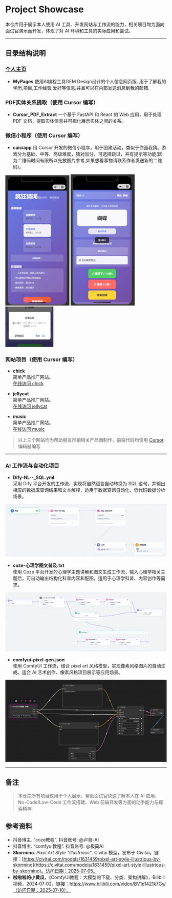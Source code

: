 # Project Showcase

本仓库用于展示本人使用 AI 工具、开发网站与工作流的能力，相关项目均为面向面试官演示而开发，体现了对 AI 环境和工具的实际应用和尝试。

---

## 目录结构说明

### [个人主页](https://brilliant-platypus-dcb2ff.netlify.app/)
- **MyPages**
使用AI编程工具GEM Design设计的个人信息网页版. 用于了解我的学历,项目,工作经验,爱好等信息,并且可以在内部发送消息到我的邮箱.


###  PDF实体关系提取（使用 Cursor 编写）
- **Cursor_PDF_Extract**
一个基于 FastAPI 和 React 的 Web 应用，用于处理 PDF 文档，提取实体信息并可视化展示实体之间的关系。

###  微信小程序（使用 Cursor 编写）

- **caiciapp**
用 Cursor 开发的微信小程序，用于团建活动，类似于你画我猜。游戏分为基础、中等、高级难度，猜对加分，可选择跳过，并有提示等功能(因为二维码时间有限所以先放图片参考,如果想看事物请联系作者发送新的二维码)。
<p>
  <img src="images/vxapp1.png" width="200"/>
  <img src="images/vxapp2.png" width="200"/>
  <img src="images/vxapp4.png" width="150"/>
</p>

###  网站项目（使用 Cursor 编写）
- **chick**  
  简单产品推广网站。  
  [在线访问 chick](https://rococo-strudel-710350.netlify.app/)

- **jellycat**  
  简单产品推广网站。  
  [在线访问 jellycat](https://qiezongbonk.xyz/)

- **music**  
  简单产品推广网站。  
  [在线访问 music](https://visionary-piroshki-ce7f1d.netlify.app/)

> 以上三个网站均为帮助朋友推销相关产品而制作，前端代码均使用 [Cursor](https://www.cursor.so/) 编辑器编写

---

### AI 工作流与自动化项目

- **Dify-NL--_SQL.yml**  
  采用 Dify 平台开发的工作流，实现将自然语言自动转换为 SQL 语句，并输出相应的数据库查询结果和文本解释，适用于数据查询自动化、低代码数据分析场景。

![Dify 工作流示例](images/text-sql.png)

- **coze-心理学图文普及.txt**  
  使用 Coze 平台开发的心理学主题讲解和图文生成工作流，输入心理学相关主题后，可自动输出结构化科普内容和配图，适用于心理学科普、内容创作等需求。

![Coze 工作流示例](images/psy-pic.png)


- **comfyui-pixel-gen.json**   
  使用 ComfyUI 工作流，结合 pixel art 风格模型，实现像素风格图片的自动生成。适合 AI 艺术创作、像素风格项目展示等应用场景。

![ComfyUI 工作流示例](images/confyui-pixel.png)


---

## 备注

> 本仓库所有项目仅用于个人展示，帮助面试官快速了解本人在 AI 应用、No-Code/Low-Code 工作流搭建、Web 前端开发等方面的动手能力与探索精神.

## 参考资料

- 抖音博主. “coze教程”. 抖音账号: @卢哥-AI
- 抖音博主. “comfyui教程”. 抖音账号: @极简AI
-  **Skormino**. *Pixel Art Style "Illustrious"*. Civitai 模型，发布于 Civitai。链接：[https://civitai.com/models/1631459/pixel-art-style-illustrious-by-skormino](https://civitai.com/models/1631459/pixel-art-style-illustrious-by-skormino)。访问日期：2025‑07‑05。
- **啦啦啦的小黄瓜**，《ComfyUI教程：大模型的下载、分类、架构讲解》，Bilibili 视频，2024‑07‑02，链接：https://www.bilibili.com/video/BV1e1421k7Gy/（访问日期：2025‑07‑10）。





